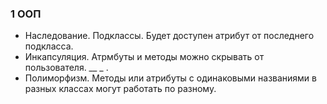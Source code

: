 ### 1 ООП 
- Наследование. Подклассы. Будет доступен атрибут от последнего подкласса.
- Инкапсуляция. Атрмбуты и методы можно скрывать от пользователя. __ _ .
- Полиморфизм. Методы или атрибуты с одинаковыми названиями в разных классах могут работать по разному.  

